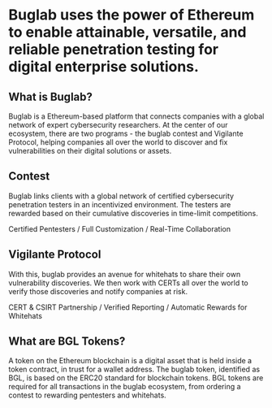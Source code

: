 # Buglab uses the power of Ethereum to enable attainable, versatile, and reliable penetration testing for digital enterprise solutions.

## What is Buglab?
Buglab is a Ethereum-based platform that connects companies with a global network of expert cybersecurity researchers.
At the center of our ecosystem, there are two programs - the buglab contest and Vigilante Protocol, helping companies all over the world to discover and fix vulnerabilities on their digital solutions or assets.

## Contest
Buglab links clients with a global network of certified cybersecurity penetration testers in an incentivized environment. The testers are rewarded based on their cumulative discoveries in time-limit competitions.

Certified Pentesters /
Full Customization /
Real-Time Collaboration

## Vigilante Protocol
With this, buglab provides an avenue for whitehats to share their own vulnerability discoveries. We then work with CERTs all over the world to verify those discoveries and notify companies at risk.

CERT & CSIRT Partnership /
Verified Reporting /
Automatic Rewards for Whitehats

## What are BGL Tokens?
A token on the Ethereum blockchain is a digital asset that is held inside a token contract, in trust for a wallet address.
The buglab token, identified as BGL, is based on the ERC20 standard for blockchain tokens.
BGL tokens are required for all transactions in the buglab ecosystem, from ordering a contest to rewarding pentesters and whitehats.
